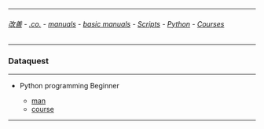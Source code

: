 
---

###### [改善](https://github.com/ttltrk/0C/blob/master/README.MD) - [.co.](https://github.com/ttltrk/PRG/blob/master/CODING.MD) - [manuals](https://github.com/ttltrk/PRG/blob/master/MAN.MD) - [basic manuals](https://github.com/ttltrk/PRG/blob/master/MANUALS.MD) - [Scripts](https://github.com/ttltrk/PRG/blob/master/PY/DOC/SC/SC.MD) - [Python](https://github.com/ttltrk/PRG/blob/master/PY/DOC/OPYM/OPYM.MD) - [Courses](https://github.com/ttltrk/PRG/blob/master/PY/DOC/OPYM/13/COURSES.MD)

---

### Dataquest

---

* Python programming Beginner

  + [man](https://github.com/ttltrk/PRG/blob/master/PY/DOC/DATAQUEST_PY.MD)
  + [course](https://www.dataquest.io/dashboard)

---
